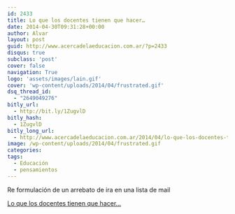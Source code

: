 ```yaml
---
id: 2433
title: Lo que los docentes tienen que hacer…
date: 2014-04-30T09:31:28+00:00
author: Alvar
layout: post
guid: http://www.acercadelaeducacion.com.ar/?p=2433
disqus: true
subclass: 'post'
cover: false
navigation: True
logo: 'assets/images/lain.gif'
cover: 'wp-content/uploads/2014/04/frustrated.gif'
dsq_thread_id:
  - "2649049276"
bitly_url:
  - http://bit.ly/1ZugvlD
bitly_hash:
  - 1ZugvlD
bitly_long_url:
  - http://www.acercadelaeducacion.com.ar/2014/04/lo-que-los-docentes-tienen-que-hacer/
image: /wp-content/uploads/2014/04/frustrated.gif
categories:
tags:
  - Educación
  - pensamientos
---
```

Re formulación de un arrebato de ira en una lista de mail

<script src="https://static.medium.com/embed.js" async=""></script><a class="m-story" href="https://medium.com/hackear-la-educacion/14119c1536b8" data-collapsed="true">Lo que los docentes tienen que hacer…</a>
